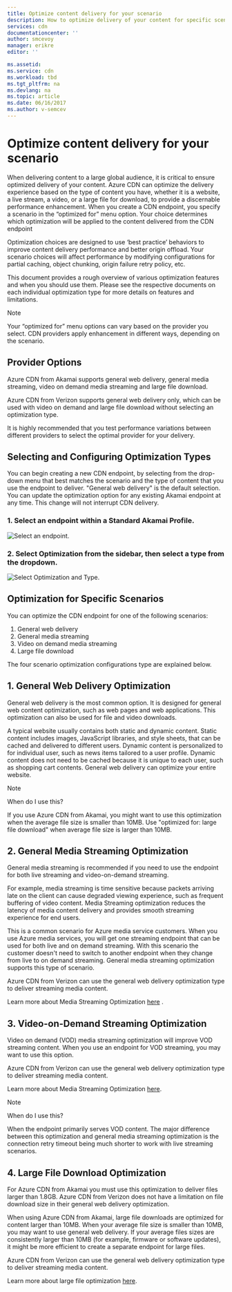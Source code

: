 ```yaml
---
title: Optimize content delivery for your scenario
description: How to optimize delivery of your content for specific scenarios
services: cdn
documentationcenter: ''
author: smcevoy
manager: erikre
editor: ''

ms.assetid:
ms.service: cdn
ms.workload: tbd
ms.tgt_pltfrm: na
ms.devlang: na
ms.topic: article
ms.date: 06/16/2017
ms.author: v-semcev
---
```

# Optimize content delivery for your scenario

When delivering content to a large global audience, it is critical to ensure optimized delivery of your content. Azure CDN can optimize the delivery experience based on the type of content you have, whether it is a website, a live stream, a video, or a large file for download, to provide a discernable performance enhancement. When you create a CDN endpoint, you specify a scenario in the “optimized for” menu option. Your choice determines which optimization will be applied to the content delivered from the CDN endpoint

Optimization choices are designed to use ‘best practice’ behaviors to improve content delivery performance and better origin offload. Your scenario choices will affect performance by modifying configurations for partial caching, object chunking, origin failure retry policy, etc. 

This document provides a rough overview of various optimization features and when you should use them. Please see the respective documents on each individual optimization type for more details on features and limitations.

> [!NOTE]
> Your “optimized for” menu options can vary based on the provider you select. CDN providers apply enhancement in different ways, depending on the scenario. 

## Provider Options

Azure CDN from Akamai supports general web delivery, general media streaming, video on demand media streaming and large file download. 

Azure CDN from Verizon supports general web delivery only, which can be used with video on demand and large file download without selecting an optimization type.

It is highly recommended that you test  performance variations between different providers to select the optimal provider for your delivery.

## Selecting and Configuring Optimization Types

You can begin creating a new CDN endpoint, by selecting from the drop-down menu that best matches the scenario and the type of content that you use the endpoint to deliver. "General web delivery" is the default selection. You can update the optimization option for any existing Akamai endpoint at any time. This change will not interrupt CDN delivery.  

### 1.	Select an endpoint within a Standard Akamai Profile.

![Select an endpoint.](./media/cdn-optimization-overview/01_Akamai.png)

### 2. Select Optimization from the sidebar, then select a type from the dropdown.

![Select Optimization and Type.](./media/cdn-optimization-overview/02_Select.png)

## Optimization for Specific Scenarios

You can optimize the CDN endpoint for one of the following scenarios:  

1.	General web delivery
2.	General media streaming
3.	Video on demand media streaming
4.	Large file download

The four scenario optimization configurations type are explained below. 

## 1. General Web Delivery Optimization

General web delivery is the most common option. It is designed for general web content optimization, such as web pages and web applications. This optimization can also be used for file and video downloads.

A typical website usually contains both static and dynamic content. Static content includes images, JavaScript libraries, and style sheets, that can be cached and delivered to different users. Dynamic content is personalized to for individual user, such as news items tailored to a user profile. Dynamic content does not need to be cached because it is unique to each user, such as shopping cart contents. General web delivery can optimize your entire website.  

> [!NOTE]
> When do I use this?

If you use Azure CDN from Akamai, you might want to use this optimization when the average file size is smaller than 10MB. Use "optimized for: large file download" when average file size is larger than 10MB.

## 2. General Media Streaming Optimization

General media streaming is recommended if you need to use the endpoint for both live streaming and video-on-demand streaming.

For example, media streaming is time sensitive because packets arriving late on the client can cause degraded viewing experience, such as frequent buffering of video content. Media Streaming optimization reduces the latency of media content delivery and provides smooth streaming experience for end users. 

This is a common scenario for Azure media service customers. When you use Azure media services, you will get one streaming endpoint that can be used for both live and on demand streaming. With this scenario the customer doesn't need to switch to another endpoint when they change from live to on demand streaming. General media streaming optimization supports this type of scenario.

Azure CDN from Verizon can use the general web delivery optimization type to deliver streaming media content.

Learn more about Media Streaming Optimization [here](cdn-media-streaming-optimization.md) .

## 3. Video-on-Demand Streaming Optimization

Video on demand (VOD) media streaming optimization will improve VOD streaming content. When you use an endpoint for VOD streaming, you may want to use this option.

Azure CDN from Verizon can use the general web delivery optimization type to deliver streaming media content.

Learn more about Media Streaming Optimization [here](cdn-media-streaming-optimization.md).

> [!NOTE]
> When do I use this?

When the endpoint primarily serves VOD content. The major difference between this optimization and general media streaming optimization is the connection retry timeout being much shorter to work with live streaming scenarios.

## 4. Large File Download Optimization

For Azure CDN from Akamai you must use this optimization to deliver files larger than 1.8GB.  Azure CDN from Verizon does not have a limitation on file download size in their general web delivery optimization.

When using Azure CDN from Akamai, large file downloads are optimized for content larger than 10MB. When your average file size is smaller than 10MB, you may want to use general web delivery. If your average files sizes are consistently larger than 10MB (for example, firmware or software updates), it might be more efficient to create a separate endpoint for large files. 

Azure CDN from Verizon can use the general web delivery optimization type to deliver streaming media content.

Learn more about large file optimization [here](cdn-large-file-optimization.md).


